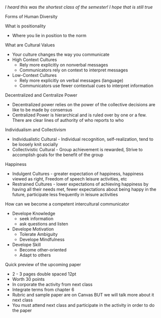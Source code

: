 *I heard this was the shortest class of the semester! I hope that is still true*

Forms of Human Diversity


What is positionality
* Where you lie in position to the norm

What are Cultural Values
* Your culture changes the way you communicate
* High Context Cultures
    * Rely more explicitly on nonverbal messages
    * Communicators rely on context  to interpret messages
* Low-Context Cultures
    * Rely more explicitly on verbal messages (language)
    * Communicators use fewer contextual cues to interpret information

Decentralized and Centralize Power
* Decentralized power relies on the power of the collective decisions are like to be made by consensus
* Centralized Power is hierarchical and is ruled over by one or a few. There are clear lines of authority of who reports to who

Individualism and Collectivism
* Individualistic Cultural - Individual recognition, self-realization, tend to be loosely knit socially
* Collectivistic Cultural - Group achievement is rewarded, Strive to accomplish goals for the benefit of the group 

Happiness
* Indulgent Cultures - greater expectation of happiness, happiness viewed as right, Freedom of speech leisure activities, etc
* Restrained Cultures - lower expectations of achieving happiness by having all their needs met, fewer expectations about being happy in the future, participate less frequently in leisure activities


How can we become a competent intercultural communicator
* Develope Knowledge
    * seek information
    * ask questions and listen
* Develope Motivation
    * Tolerate Ambiguity
    * Develope Mindfulness
* Develope Skill
    * Become other-oriented
    * Adapt to others


Quick preview of the upcoming paper
* 2 - 3 pages double spaced 12pt
* Worth 30 points
* In corporate the activity from next class
* Integrate terms from chapter 6
* Rubric and sample paper are on Canvas BUT we will talk more about it next class
* You must attend next class and participate in the activity in order to do the paper
